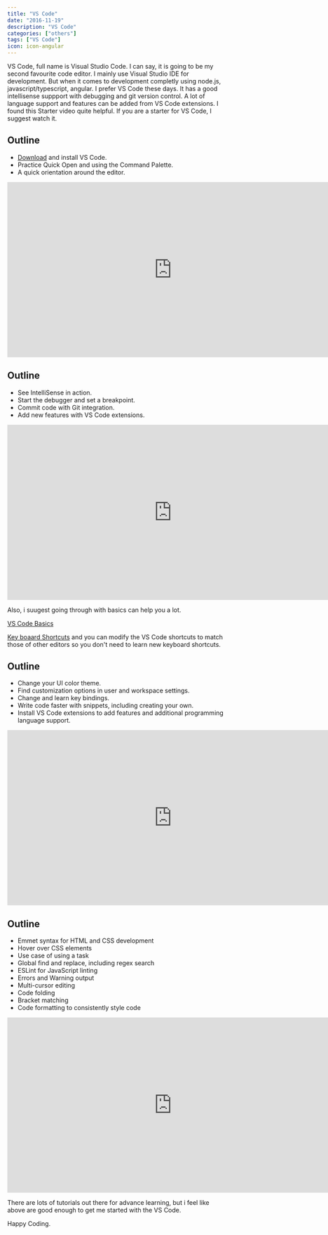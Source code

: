 ```yaml
---
title: "VS Code"
date: "2016-11-19"
description: "VS Code"
categories: ["others"]
tags: ["VS Code"]
icon: icon-angular
---
```



VS Code, full name is Visual Studio Code. I can say, it is going to be my second favourite code editor. I mainly use Visual Studio IDE for development. But when it comes to development completly using node.js, javascript/typescript, angular. I prefer VS Code these days. It has a good intellisense suppport with debugging and git version control. A lot of language support and features can be added from VS Code extensions. I found this Starter video quite helpful. If you are a starter for VS Code, I suggest watch it.

## Outline

- [Download](https://code.visualstudio.com/download) and install VS Code.
- Practice Quick Open and using the Command Palette.
- A quick orientation around the editor.

<iframe width="750" height="400" src="https://www.youtube.com/embed/LUl_WXt8ohA" frameborder="0" allowfullscreen></iframe>

## Outline

- See IntelliSense in action.
- Start the debugger and set a breakpoint.
- Commit code with Git integration.
- Add new features with VS Code extensions.

<iframe width="750" height="400" src="https://www.youtube.com/embed/RAFFF1bIwTk" frameborder="0" allowfullscreen></iframe>

Also, i suugest going through with basics can help you a lot.

[VS Code Basics](https://code.visualstudio.com/docs/editor/codebasics)

[Key boaard Shortcuts](https://code.visualstudio.com/docs/customization/keybindings) and you can modify the VS Code shortcuts to match those of other editors so you don't need to learn new keyboard shortcuts.

## Outline

- Change your UI color theme.
- Find customization options in user and workspace settings.
- Change and learn key bindings.
- Write code faster with snippets, including creating your own.
- Install VS Code extensions to add features and additional programming language support.

<iframe width="750" height="400" src="https://www.youtube.com/embed/BzLawuxe3nk" frameborder="0" allowfullscreen></iframe>

## Outline

- Emmet syntax for HTML and CSS development
- Hover over CSS elements
- Use case of using a task
- Global find and replace, including regex search
- ESLint for JavaScript linting
- Errors and Warning output
- Multi-cursor editing
- Code folding
- Bracket matching
- Code formatting to consistently style code

<iframe width="750" height="400" src="https://www.youtube.com/embed/rsatrlBEFFA" frameborder="0" allowfullscreen></iframe>

There are lots of tutorials out there for advance learning, but i feel like above are good enough to get me started with the VS Code.

Happy Coding.
